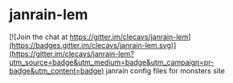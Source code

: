 # janrain-lem

[![Join the chat at https://gitter.im/clecavs/janrain-lem](https://badges.gitter.im/clecavs/janrain-lem.svg)](https://gitter.im/clecavs/janrain-lem?utm_source=badge&utm_medium=badge&utm_campaign=pr-badge&utm_content=badge)
janrain config files for monsters site
